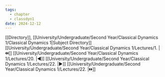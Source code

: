 ```yaml
---
tags:
  - chapter
  - classdyn1
date: 2024-12-12
---
```

[[Directory]], [[University/Undergraduate/Second Year/Classical Dynamics 1/Classical Dynamics 1|Subject Directory]]
[[University/Undergraduate/Second Year/Classical Dynamics 1/Lectures/1. |🞀🞀]] [[University/Undergraduate/Second Year/Classical Dynamics 1/Lectures/20. |◀]] [[University/Undergraduate/Second Year/Classical Dynamics 1/Lectures/22. |▶]] [[University/Undergraduate/Second Year/Classical Dynamics 1/Lectures/22. |🞂🞂]]
# 
## 
### 